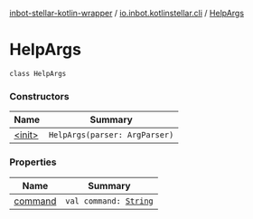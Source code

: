 [inbot-stellar-kotlin-wrapper](../../index.md) / [io.inbot.kotlinstellar.cli](../index.md) / [HelpArgs](./index.md)

# HelpArgs

`class HelpArgs`

### Constructors

| Name | Summary |
|---|---|
| [&lt;init&gt;](-init-.md) | `HelpArgs(parser: ArgParser)` |

### Properties

| Name | Summary |
|---|---|
| [command](command.md) | `val command: `[`String`](https://kotlinlang.org/api/latest/jvm/stdlib/kotlin/-string/index.html) |
